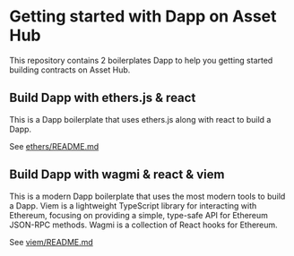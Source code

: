 # Getting started with Dapp on Asset Hub

This repository contains 2 boilerplates Dapp to help you getting started building contracts on Asset Hub.

## Build Dapp with ethers.js & react

This is a Dapp boilerplate that uses ethers.js along with react to build a Dapp.

See [ethers/README.md](./ethers)

## Build Dapp with wagmi & react & viem

This is a modern Dapp boilerplate that uses the most modern tools to build a Dapp. Viem is a lightweight TypeScript library for interacting with Ethereum, focusing on providing a simple, type-safe API for Ethereum JSON-RPC methods. Wagmi is a collection of React hooks for Ethereum.

See [viem/README.md](./viem)


